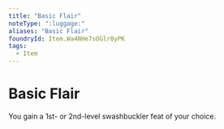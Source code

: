 ```yaml
---
title: "Basic Flair"
noteType: ":luggage:"
aliases: "Basic Flair"
foundryId: Item.Wa4NHe7sOGlr0yPK
tags:
  - Item
---
```


# Basic Flair

You gain a 1st- or 2nd-level swashbuckler feat of your choice.
